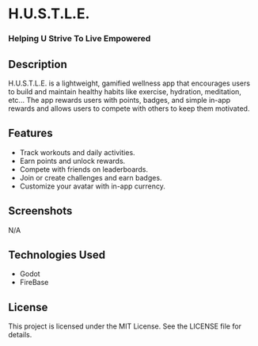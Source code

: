 # H.U.S.T.L.E.

### Helping U Strive To Live Empowered

## Description
H.U.S.T.L.E. is a lightweight, gamified wellness app that encourages users to build and maintain healthy habits like exercise, hydration, meditation, etc... The app rewards users with points, badges, and simple in-app rewards and allows users to compete with others to keep them motivated.

## Features
- Track workouts and daily activities.
- Earn points and unlock rewards.
- Compete with friends on leaderboards.
- Join or create challenges and earn badges.
- Customize your avatar with in-app currency.

## Screenshots

N/A

## Technologies Used
- Godot
- FireBase

## License
This project is licensed under the MIT License. See the LICENSE file for details.
